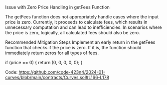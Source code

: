 Issue with Zero Price Handling in getFees Function

The getFees function does not appropriately handle cases where the input price is zero. Currently, it proceeds to calculate fees, which results in unnecessary computation and can lead to inefficiencies. In scenarios where the price is zero, logically, all calculated fees should also be zero.

Recommended Mitigation Steps
Implement an early return in the getFees function that checks if the price is zero. If it is, the function should immediately return zeros for all types of fees.

if (price == 0) {
    return (0, 0, 0, 0, 0);
}

Code: https://github.com/code-423n4/2024-01-curves/blob/main/contracts/Curves.sol#L166-L178